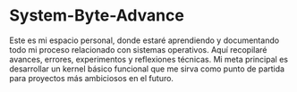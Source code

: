 # System-Byte-Advance
Este es mi espacio personal, donde estaré aprendiendo y documentando todo mi proceso relacionado con sistemas operativos. Aquí recopilaré avances, errores, experimentos y reflexiones técnicas. Mi meta principal es desarrollar un kernel básico funcional que me sirva como punto de partida para proyectos más ambiciosos en el futuro.
